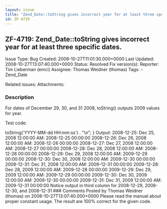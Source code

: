 ```yaml
---
layout: issue
title: "Zend_Date::toString gives incorrect year for at least three specific dates."
id: ZF-4719
---
```


ZF-4719: Zend\_Date::toString gives incorrect year for at least three specific dates.
-------------------------------------------------------------------------------------

 Issue Type: Bug Created: 2008-10-27T11:01:30.000+0000 Last Updated: 2008-10-27T13:07:40.000+0000 Status: Resolved Fix version(s): 
 Reporter:  Tim Lieberman (emci)  Assignee:  Thomas Weidner (thomas)  Tags: - Zend\_Date
 
 Related issues: 
 Attachments: 
### Description

For dates of December 29, 30, and 31 2008, toString() outputs 2009 values for year.

Test code:

<?PHP require "Zend/Date.php";

$dates = array('2008-12-25','2008-12-26','2008-12-27','2008-12-28','2008-12-29','2008-12-30','2008-12-31','2009-12-28','2009-12-29','2009-12-30','2009-12-31');

foreach($dates as $date){

 
               $testDate = new Zend_Date($date);
    
               echo $date . ":\t" . $testDate . ":\t". $testDate->toString('YYYY-MM-dd HH:mm:ss') . "\n";


}

Output:

2008-12-25: Dec 25, 2008 12:00:00 AM: 2008-12-25 00:00:00 2008-12-26: Dec 26, 2008 12:00:00 AM: 2008-12-26 00:00:00 2008-12-27: Dec 27, 2008 12:00:00 AM: 2008-12-27 00:00:00 2008-12-28: Dec 28, 2008 12:00:00 AM: 2008-12-28 00:00:00 2008-12-29: Dec 29, 2008 12:00:00 AM: 2009-12-29 00:00:00 2008-12-30: Dec 30, 2008 12:00:00 AM: 2009-12-30 00:00:00 2008-12-31: Dec 31, 2008 12:00:00 AM: 2009-12-31 00:00:00 2009-12-28: Dec 28, 2009 12:00:00 AM: 2009-12-28 00:00:00 2009-12-29: Dec 29, 2009 12:00:00 AM: 2009-12-29 00:00:00 2009-12-30: Dec 30, 2009 12:00:00 AM: 2009-12-30 00:00:00 2009-12-31: Dec 31, 2009 12:00:00 AM: 2009-12-31 00:00:00

Notice output in third column for 2008-12-29, 2008-12-30, and 2008-12-31

 

 

### Comments

Posted by Thomas Weidner (thomas) on 2008-10-27T13:07:40.000+0000

Please read the manual about proper constant usage. The result are 100% correct for the given code.

 

 
